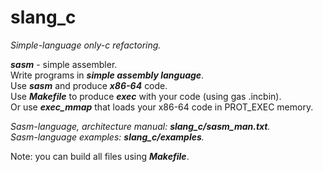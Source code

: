 # slang_c
_Simple-language only-c refactoring._  
  
**_sasm_** - simple assembler.  
Write programs in **_simple assembly language_**.  
Use **_sasm_** and produce **_x86-64_** code.  
Use **_Makefile_** to produce **_exec_** with your code (using gas .incbin).  
Or use **_exec_mmap_** that loads your x86-64 code in PROT_EXEC memory.  
  
_Sasm-language, architecture manual: **slang_c/sasm_man.txt**._  
_Sasm-language examples: **slang_c/examples**._ 
  
Note: you can build all files using **_Makefile_**.  

